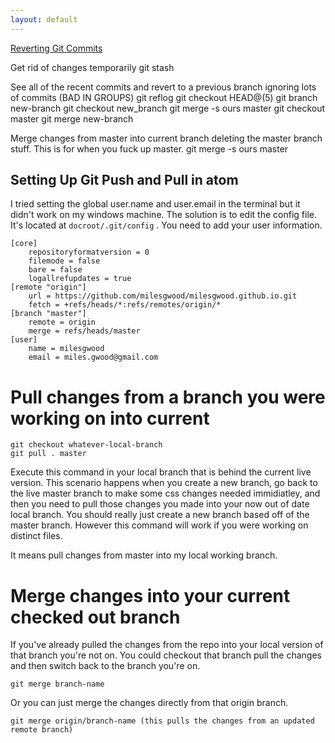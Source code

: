 ```yaml
---
layout: default
---
```


[Reverting Git Commits](https://stackoverflow.com/questions/34519665/how-to-move-head-back-to-a-previous-location-detached-head/34519716#34519716)

Get rid of changes temporarily
git stash

See all of the recent commits and revert to a previous branch ignoring lots of commits (BAD IN GROUPS)
git reflog
git checkout HEAD@(5)
git branch new-branch
git checkout new_branch
git merge -s ours master
git checkout master
git merge new-branch

Merge changes from master into current branch deleting the master branch stuff. This is for when you fuck up master.
git merge -s ours master

## Setting Up Git Push and Pull in atom

I tried setting the global user.name and user.email in the terminal but it didn't work on my windows machine. The solution is to edit the config file. It's located at `docroot/.git/config` . You need to add your user information.

```
[core]
	repositoryformatversion = 0
	filemode = false
	bare = false
	logallrefupdates = true
[remote "origin"]
	url = https://github.com/milesgwood/milesgwood.github.io.git
	fetch = +refs/heads/*:refs/remotes/origin/*
[branch "master"]
	remote = origin
	merge = refs/heads/master
[user]
	name = milesgwood
	email = miles.gwood@gmail.com
```

# Pull changes from a branch you were working on into current

```
git checkout whatever-local-branch
git pull . master
```

Execute this command in your local branch that is behind the current live version. This scenario happens when you create a new branch, go back to the live master branch to make some css changes needed immidiatley, and then you need to pull those changes you made into your now out of date local branch. You should really just create a new branch based off of the master branch. However this command will work if you were working on distinct files.

It means pull changes from master into my local working branch.

# Merge changes into your current checked out branch

If you've already pulled the changes from the repo into your local version of that branch you're not on. You could checkout that branch pull the changes and then switch back to the branch you're on.

```
git merge branch-name
```

Or you can just merge the changes directly from that origin branch.

```
git merge origin/branch-name (this pulls the changes from an updated remote branch)
```
